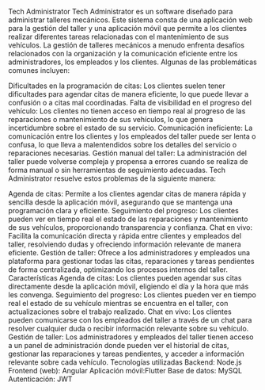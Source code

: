 Tech Administrator
Tech Administrator es un software diseñado para administrar talleres mecánicos. Este sistema consta de una aplicación web para la gestión del taller y una aplicación móvil que permite a los clientes realizar diferentes tareas relacionadas con el mantenimiento de sus vehículos.
La gestión de talleres mecánicos a menudo enfrenta desafíos relacionados con la organización y la comunicación eficiente entre los administradores, los empleados y los clientes. Algunas de las problemáticas comunes incluyen:

Dificultades en la programación de citas: Los clientes suelen tener dificultades para agendar citas de manera eficiente, lo que puede llevar a confusión o a citas mal coordinadas.
Falta de visibilidad en el progreso del vehículo: Los clientes no tienen acceso en tiempo real al progreso de las reparaciones o mantenimiento de sus vehículos, lo que genera incertidumbre sobre el estado de su servicio.
Comunicación ineficiente: La comunicación entre los clientes y los empleados del taller puede ser lenta o confusa, lo que lleva a malentendidos sobre los detalles del servicio o reparaciones necesarias.
Gestión manual del taller: La administración del taller puede volverse compleja y propensa a errores cuando se realiza de forma manual o sin herramientas de seguimiento adecuadas.
Tech Administrator resuelve estos problemas de la siguiente manera:

Agenda de citas: Permite a los clientes agendar citas de manera rápida y sencilla desde la aplicación móvil, asegurando que se mantenga una programación clara y eficiente.
Seguimiento del progreso: Los clientes pueden ver en tiempo real el estado de las reparaciones y mantenimiento de sus vehículos, proporcionando transparencia y confianza.
Chat en vivo: Facilita la comunicación directa y rápida entre clientes y empleados del taller, resolviendo dudas y ofreciendo información relevante de manera eficiente.
Gestión de taller: Ofrece a los administradores y empleados una plataforma para gestionar todas las citas, reparaciones y tareas pendientes de forma centralizada, optimizando los procesos internos del taller.
Características
Agenda de citas: Los clientes pueden agendar sus citas directamente desde la aplicación móvil, eligiendo el día y la hora que más les convenga.
Seguimiento del progreso: Los clientes pueden ver en tiempo real el estado de su vehículo mientras se encuentra en el taller, con actualizaciones sobre el trabajo realizado.
Chat en vivo: Los clientes pueden comunicarse con los empleados del taller a través de un chat para resolver cualquier duda o recibir información relevante sobre su vehículo.
Gestión de taller: Los administradores y empleados del taller tienen acceso a un panel de administración donde pueden ver el historial de citas, gestionar las reparaciones y tareas pendientes, y acceder a información relevante sobre cada vehículo.
Tecnologías utilizadas
Backend: Node.js
Frontend (web):  Angular
Aplicación móvil:Flutter
Base de datos:  MySQL
Autenticación:  JWT
